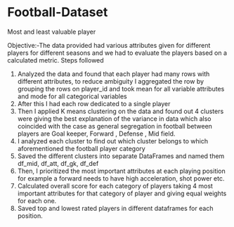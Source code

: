 # Football-Dataset

Most and least valuable player

Objective:-The data provided had various attributes given for different players for different seasons and we had to evaluate the players based on a calculated metric.
Steps followed

1.	Analyzed the data and found that each player had many rows with different attributes, to reduce ambiguity I aggregated the row by grouping the rows on player_id and took mean for all variable attributes and mode for all categorical variables
2.	After this I had each row dedicated to a single player
3.	Then I applied K means clustering on the data and found out 4 clusters were giving the best explanation of the variance in data which also coincided with the case as general segregation in football between players are Goal keeper, Forward , Defense , Mid field.
4.	I analyzed each cluster to find out which cluster belongs to which aforementioned the football player category
5.	Saved the different clusters into separate DataFrames  and named them df_mid, df_att, df_gk, df_def
6.	Then, I prioritized the most important attributes at each playing position for example a forward needs to have high acceleration, shot power etc.
7.	Calculated overall score for each category of players taking 4 most important attributes for that category of player and giving equal weights for each one.
8.	Saved top and lowest rated players in different dataframes for each position.
